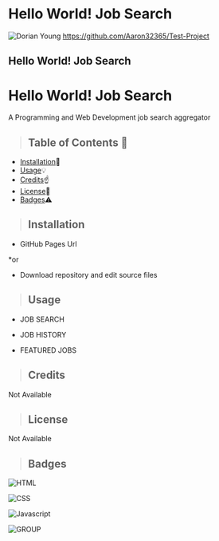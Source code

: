 
# Hello World! Job Search




![Dorian Young]()
https://github.com/Aaron32365/Test-Project

<h2>Hello World! Job Search</h2>

# Hello World! Job Search

A Programming and Web Development job search aggregator


>  ## **Table of Contents** :notebook:


* [Installation](#Installation):wrench:
* [Usage](#Usage):bulb:
* [Credits](#Credits):point_up:
* [License](#License):lock_with_ink_pen:
* [Badges](#Badges):warning:



> ## Installation

- GitHub Pages Url

*or

- Download repository and edit source files


> ## Usage

- JOB SEARCH


- JOB HISTORY


- FEATURED JOBS



> ## Credits

Not Available



> ## License

Not Available



> ## Badges

![HTML](https://img.shields.io/badge/HTML-1%25-red)

![CSS](https://img.shields.io/badge/CSS-1%25-purple)

![Javascript](https://img.shields.io/badge/Javascript-98%25-yellow)

![GROUP](https://img.shields.io/badge/Dorian-100%25-green)
